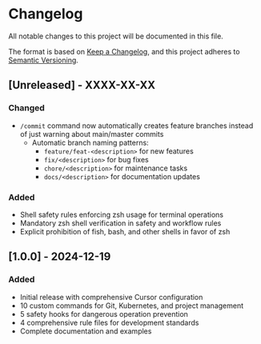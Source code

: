 # Changelog

All notable changes to this project will be documented in this file.

The format is based on [Keep a Changelog](https://keepachangelog.com/en/1.0.0/),
and this project adheres to [Semantic Versioning](https://semver.org/spec/v2.0.0.html).

## [Unreleased] - XXXX-XX-XX

### Changed

- `/commit` command now automatically creates feature branches instead of just warning about main/master commits
  - Automatic branch naming patterns:
    - `feature/feat-<description>` for new features
    - `fix/<description>` for bug fixes
    - `chore/<description>` for maintenance tasks
    - `docs/<description>` for documentation updates

### Added

- Shell safety rules enforcing zsh usage for terminal operations
- Mandatory zsh shell verification in safety and workflow rules
- Explicit prohibition of fish, bash, and other shells in favor of zsh

## [1.0.0] - 2024-12-19

### Added

- Initial release with comprehensive Cursor configuration
- 10 custom commands for Git, Kubernetes, and project management
- 5 safety hooks for dangerous operation prevention
- 4 comprehensive rule files for development standards
- Complete documentation and examples
